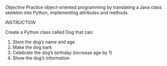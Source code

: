 *Objective*
Practice object-oriented programming by translating a Java class skeleton into Python, implementing attributes and methods.

*INSTRUCTION*

Create a Python class called Dog that can:

1. Store the dog’s name and age
2. Make the dog bark
3. Celebrate the dog’s birthday (increase age by 1)
4. Show the dog’s information
